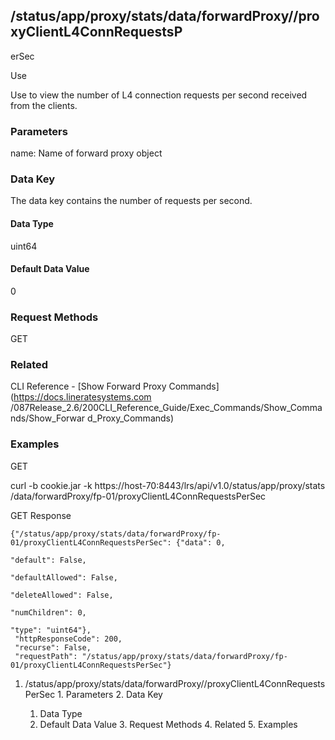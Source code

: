 ## /status/app/proxy/stats/data/forwardProxy/<name>/proxyClientL4ConnRequestsP
erSec

Use

Use to view the number of L4 connection requests per second received from the
clients.

### Parameters

name: Name of forward proxy object

### Data Key

The data key contains the number of requests per second.

#### Data Type

uint64

#### Default Data Value

0

### Request Methods

GET

### Related

CLI Reference - [Show Forward Proxy Commands](https://docs.lineratesystems.com
/087Release_2.6/200CLI_Reference_Guide/Exec_Commands/Show_Commands/Show_Forwar
d_Proxy_Commands)

### Examples

GET

curl -b cookie.jar -k https://host-70:8443/lrs/api/v1.0/status/app/proxy/stats
/data/forwardProxy/fp-01/proxyClientL4ConnRequestsPerSec

GET Response

    
    {"/status/app/proxy/stats/data/forwardProxy/fp-01/proxyClientL4ConnRequestsPerSec": {"data": 0,
                                                                                          "default": False,
                                                                                          "defaultAllowed": False,
                                                                                          "deleteAllowed": False,
                                                                                          "numChildren": 0,
                                                                                          "type": "uint64"},
     "httpResponseCode": 200,
     "recurse": False,
     "requestPath": "/status/app/proxy/stats/data/forwardProxy/fp-01/proxyClientL4ConnRequestsPerSec"}
    

  1. /status/app/proxy/stats/data/forwardProxy/<name>/proxyClientL4ConnRequestsPerSec
    1. Parameters
    2. Data Key
      1. Data Type
      2. Default Data Value
    3. Request Methods
    4. Related
    5. Examples

